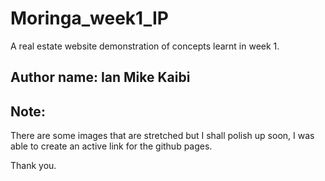 # Moringa_week1_IP
A real estate website demonstration of concepts learnt in week 1.

## Author name: Ian Mike Kaibi

## Note:
There are some images that are stretched but I shall polish up soon,
I was able to create an active link for the github pages.




Thank you.
